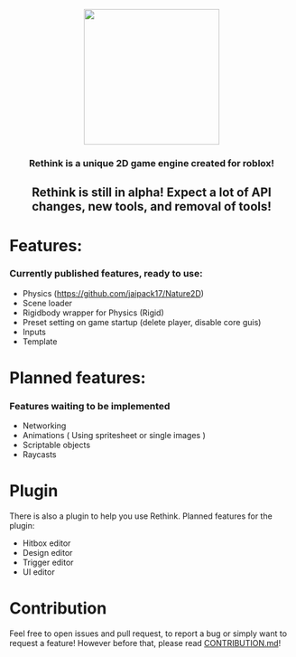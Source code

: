 <p align="center">
    <img widht=600 height=240 src=https://github.com/jammees/Rethink-Game-Engine-2D/blob/main/assets/darkLogo.png>
</p>
<h3 align="center"> Rethink is a unique 2D game engine created for roblox!</h3>
<h2 align="center">Rethink is still in alpha! Expect a lot of API changes, new tools, and removal of tools!</h2>
 
# Features:
### Currently published features, ready to use:
- Physics (https://github.com/jaipack17/Nature2D)
- Scene loader
- Rigidbody wrapper for Physics (Rigid)
- Preset setting on game startup (delete player, disable core guis)
- Inputs
- Template

# Planned features:
### Features waiting to be implemented
- Networking
- Animations ( Using spritesheet or single images )
- Scriptable objects
- Raycasts

# Plugin
There is also a plugin to help you use Rethink.
Planned features for the plugin:
- Hitbox editor
- Design editor
- Trigger editor
- UI editor

# Contribution
Feel free to open issues and pull request, to report a bug or simply want to request a feature!
However before that, please read [CONTRIBUTION.md](https://github.com/jammees/Rethink-Game-Engine-2D/blob/main/CONTRIBUTION.md)!

